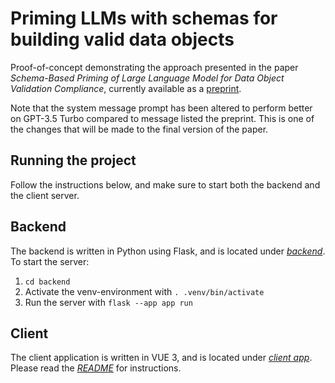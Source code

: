 # Priming LLMs with schemas for building valid data objects

Proof-of-concept demonstrating the approach presented in the paper *Schema-Based Priming of Large Language Model for Data Object Validation
Compliance*, currently available as a [preprint](https://dx.doi.org/10.2139/ssrn.4453361).

Note that the system message prompt has been altered to perform better on GPT-3.5 Turbo compared to message listed the preprint. This is one of the changes that will be made to the final version of the paper.

## Running the project
Follow the instructions below, and make sure to start both the backend and the client server.

## Backend
The backend is written in Python using Flask, and is located under *[backend](backend/)*. To start the server:

1. `cd backend`
2. Activate the venv-environment with `. .venv/bin/activate`
3. Run the server with `flask --app app run`

## Client
The client application is written in VUE 3, and is located under
*[client app](client-app/)*. Please read the *[README](client-app/README.md)*
for instructions.
